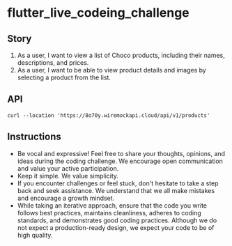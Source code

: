 # flutter_live_codeing_challenge

## Story
1. As a user, I want to view a list of Choco products, including their names, descriptions, and prices.
2. As a user, I want to be able to view product details and images by selecting a product from the list.

## API
```
curl --location 'https://8o70y.wiremockapi.cloud/api/v1/products'
```
## Instructions
- Be vocal and expressive! Feel free to share your thoughts, opinions, and ideas during the coding challenge. We encourage open communication and value your active participation.
- Keep it simple. We value simplicity.
- If you encounter challenges or feel stuck, don't hesitate to take a step back and seek assistance. We understand that we all make mistakes and encourage a growth mindset.
- While taking an iterative approach, ensure that the code you write follows best practices, maintains cleanliness, adheres to coding standards, and demonstrates good coding practices. Although we do not expect a production-ready design, we expect your code to be of high quality.



